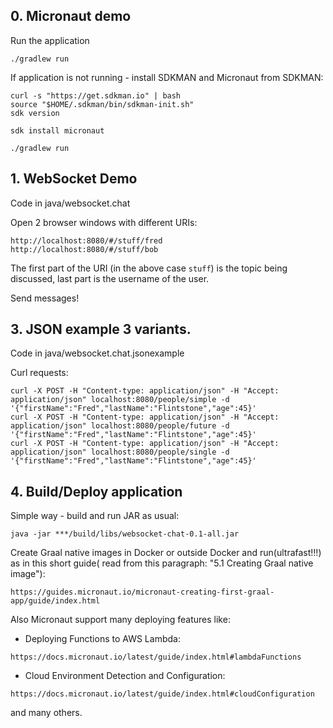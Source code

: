 ## 0. Micronaut demo

Run the application

```
./gradlew run
```

If application is not running - install SDKMAN and Micronaut from SDKMAN:
```
curl -s "https://get.sdkman.io" | bash
source "$HOME/.sdkman/bin/sdkman-init.sh"
sdk version

sdk install micronaut

./gradlew run
```

## 1. WebSocket Demo
Code in java/websocket.chat

Open 2 browser windows with different URIs:

```
http://localhost:8080/#/stuff/fred
http://localhost:8080/#/stuff/bob
```

The first part of the URI (in the above case `stuff`) is the topic being discussed, last part is the username of the user.

Send messages!

## 3. JSON example 3 variants.
Code in java/websocket.chat.jsonexample

Curl requests:

```
curl -X POST -H "Content-type: application/json" -H "Accept: application/json" localhost:8080/people/simple -d '{"firstName":"Fred","lastName":"Flintstone","age":45}'
curl -X POST -H "Content-type: application/json" -H "Accept: application/json" localhost:8080/people/future -d '{"firstName":"Fred","lastName":"Flintstone","age":45}'
curl -X POST -H "Content-type: application/json" -H "Accept: application/json" localhost:8080/people/single -d '{"firstName":"Fred","lastName":"Flintstone","age":45}'
```

## 4. Build/Deploy application

Simple way - build and run JAR as usual:

```
java -jar ***/build/libs/websocket-chat-0.1-all.jar
```

Create Graal native images in Docker or outside Docker and run(ultrafast!!!) as in this short guide(
read from this paragraph: "5.1 Creating Graal native image"):

```
https://guides.micronaut.io/micronaut-creating-first-graal-app/guide/index.html
```

Also Micronaut support many deploying features like:

- Deploying Functions to AWS Lambda:
```
https://docs.micronaut.io/latest/guide/index.html#lambdaFunctions
```

- Cloud Environment Detection and Configuration:
```
https://docs.micronaut.io/latest/guide/index.html#cloudConfiguration
```

and many others.
